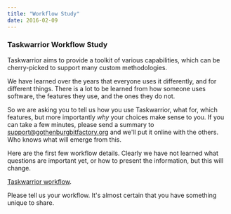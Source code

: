 ```yaml
---
title: "Workflow Study"
date: 2016-02-09
---
```


### Taskwarrior Workflow Study 

Taskwarrior aims to provide a toolkit of various capabilities, which can be cherry-picked to support many custom methodologies.

We have learned over the years that everyone uses it differently, and for different things.
There is a lot to be learned from how someone uses software, the features they use, and the ones they do not.

So we are asking you to tell us how you use Taskwarrior, what for, which features, but more importantly *why* your choices make sense to you.
If you can take a few minutes, please send a summary to <support@gothenburgbitfactory.org>
and we'll put it online with the others.
Who knows what will emerge from this.

Here are the first few workflow details.
Clearly we have not learned what questions are important yet, or how to present the information, but this will change.

[Taskwarrior workflow](/docs/workflow).

Please tell us your workflow.
It's almost certain that you have something unique to share.
